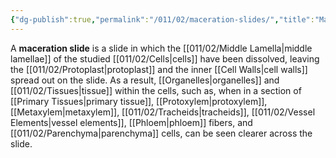 ```yaml
---
{"dg-publish":true,"permalink":"/011/02/maceration-slides/","title":"Maceration Slides","tags":["BIOL412"],"noteIcon":"1","created":"2024-10-19T20:27:19.072-07:00","updated":"2024-09-26T15:20:56.517-07:00"}
---
```


A **maceration slide** is a slide in which the [[011/02/Middle Lamella\|middle lamellae]] of the studied [[011/02/Cells\|cells]] have been dissolved, leaving the [[011/02/Protoplast\|protoplast]] and the inner [[Cell Walls\|cell walls]] spread out on the slide. As a result, [[Organelles\|organelles]] and [[011/02/Tissues\|tissue]] within the cells, such as, when in a section of [[Primary Tissues\|primary tissue]], [[Protoxylem\|protoxylem]], [[Metaxylem\|metaxylem]], [[011/02/Tracheids\|tracheids]], [[011/02/Vessel Elements\|vessel elements]], [[Phloem\|phloem]] fibers, and [[011/02/Parenchyma\|parenchyma]] cells, can be seen clearer across the slide.